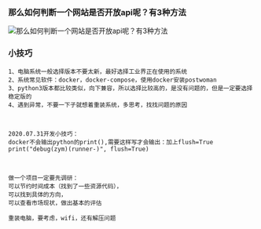### 那么如何判断一个网站是否开放api呢？有3种方法

![那么如何判断一个网站是否开放api呢？有3种方法](https://i.loli.net/2020/09/08/387TvyMekhRQsNr.png)

### 小技巧

```
1、电脑系统一般选择版本不要太新，最好选择工业界正在使用的系统
2、系统常见软件：docker，docker-compose，使用docker安装postwoman
3、python3版本都比较类似，向下兼容，所以选择比较高的，是没有问题的，但是一定要选择稳定版的
4、遇到异常，不要一下子就想着重装系统，多思考，找找问题的原因



2020.07.31开发小技巧：
docker不会输出python的print(),需要这样写才会输出：加上flush=True
print("debug(zym)(runner-)", flush=True)



做一个项目一定要先调研：
可以节约时间成本（找到了一些资源代码），
可以找到具体的方向，
可以查看市场现状，做出基本的评估

重装电脑，要考虑，wifi，还有解压问题
```

